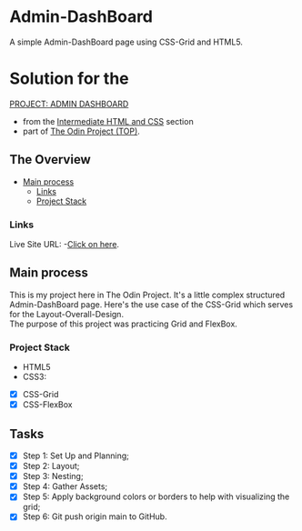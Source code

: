 # Admin-DashBoard
A simple Admin-DashBoard page using CSS-Grid and HTML5.

# Solution for the 
[PROJECT: ADMIN DASHBOARD](https://www.theodinproject.com/paths/full-stack-javascript/courses/intermediate-html-and-css/lessons/admin-dashboard)<br>
  - from the [Intermediate HTML and CSS](https://www.theodinproject.com/paths/full-stack-javascript/courses/intermediate-html-and-css#intermediate-html-concepts) section<br>
  - part of [The Odin Project (TOP)](https://www.theodinproject.com/).

## The Overview
- [Main process](#main-process)
  - [Links](#links)
  - [Project Stack](#project-stack)

### Links
Live Site URL: -[Click on here](https://tezv-admin-dashboard.netlify.app/).

## Main process
This is my project here in The Odin Project. It's a little complex structured Admin-DashBoard page. Here's the use case of the CSS-Grid which serves for the Layout-Overall-Design.<br> 
The purpose of this project was practicing Grid and FlexBox.

### Project Stack
- HTML5
- CSS3:
- [x] CSS-Grid
- [x] CSS-FlexBox

## Tasks
- [x] Step 1: Set Up and Planning;
- [x] Step 2: Layout;
- [x] Step 3: Nesting;
- [x] Step 4: Gather Assets;
- [x] Step 5: Apply background colors or borders to help with visualizing the grid;
- [x] Step 6: Git push origin main to GitHub.
